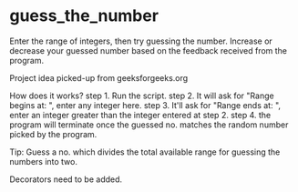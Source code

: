 # guess_the_number
Enter the range of integers, then try guessing the number.
Increase or decrease your guessed number based on the feedback received from the program.

Project idea picked-up from geeksforgeeks.org

How does it works?
step 1. Run the script.
step 2. It will ask for "Range begins at: ", enter any integer here.
step 3. It'll ask for "Range ends at: ", enter an integer greater than the integer entered at step 2.
step 4. the program will terminate once the guessed no. matches the random number picked by the program.

Tip: Guess a no. which divides the total available range for guessing the numbers into two.

Decorators need to be added.
